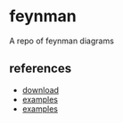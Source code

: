 # feynman
A repo of feynman diagrams

## references
* [download](http://osksn2.hep.sci.osaka-u.ac.jp/~taku/osx/feynmp.html)
* [examples](http://osksn2.hep.sci.osaka-u.ac.jp/~taku/osx/feynmp_latexit.html)
* [examples](http://osksn2.hep.sci.osaka-u.ac.jp/~taku/osx/fmfsamples.pdf)
